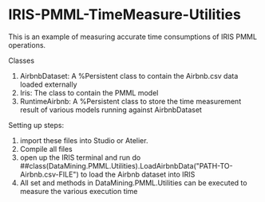 # IRIS-PMML-TimeMeasure-Utilities
This is an example of measuring accurate time consumptions of IRIS PMML operations.

Classes
1. AirbnbDataset: A %Persistent class to contain the Airbnb.csv data loaded externally
2. Iris: The class to contain the PMML model
3. RuntimeAirbnb: A %Persistent class to store the time measurement result of various models running against AirbnbDataset 



Setting up steps:
1. import these files into Studio or Atelier. 
2. Compile all files
3. open up the IRIS terminal and run do ##class(DataMining.PMML.Utilities).LoadAirbnbData("PATH-TO-Airbnb.csv-FILE") to load the Airbnb dataset into IRIS
4. All set and methods in DataMining.PMML.Utilities can be executed to measure the various execution time
